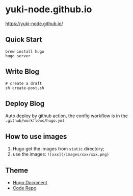 # yuki-node.github.io

https://yuki-node.github.io/

## Quick Start

```shell
brew install hugo
hugo server
```

## Write Blog

```shell
# create a draft
sh create-post.sh
```

## Deploy Blog

Auto deploy by github action, the config workflow is in the  `.github/workflows/hugo.yml`

## How to use images

1. Hugo get the images from `static` directory;
2. use the images: `![xxx](/images/xxx/xxx.png)`

## Theme

- [Hugo Document](https://gohugo.io/documentation/)
- [Code Repo](https://github.com/olOwOlo/hugo-theme-even/tree/master?tab=readme-ov-file)